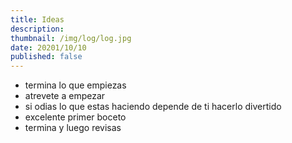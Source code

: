 ```yaml
---
title: Ideas
description: 
thumbnail: /img/log/log.jpg
date: 20201/10/10
published: false
---
```


- termina lo que empiezas
- atrevete a empezar
- si odias lo que estas haciendo depende de ti hacerlo divertido
- excelente primer boceto
- termina y luego revisas
